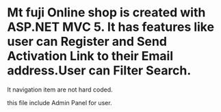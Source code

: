 # Mt fuji Online shop is created with ASP.NET MVC 5. It has features like user can Register and Send Activation Link to their Email address.User can Filter Search.
It navigation item are not hard coded. 

this file include Admin Panel for user.
